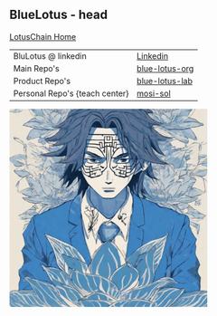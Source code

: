 ## BlueLotus - head
[LotusChain Home](https://lotuschain.org)

|||
|---|---|
|BluLotus @ linkedin| [Linkedin](https://www.linkedin.com/company/bluelotus-corp) |
|Main Repo's| [blue-lotus-org](https://github.com/blue-lotus-org) |
|Product Repo's| [blue-lotus-lab](https://github.com/blue-lotus-lab)|
|Personal Repo's {teach center}| [mosi-sol](https://github.com/mosi-sol/mosi-sol/blob/main/MY-README.md) |

<!--![logo](https://github.com/mosi-sol/mosi-sol/blob/main/satoshi-blue-lotus-2.png)-->
<img src="https://github.com/mosi-sol/mosi-sol/blob/main/satoshi-blue-lotus-2.png" width="350" heigth="350" />
